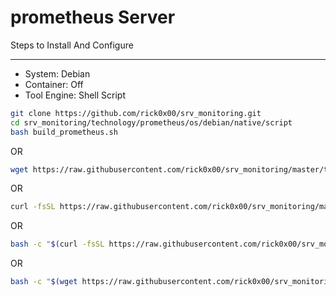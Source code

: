 # prometheus Server

Steps to Install And Configure

---

- System: Debian
- Container: Off
- Tool Engine: Shell Script

```bash
git clone https://github.com/rick0x00/srv_monitoring.git
cd srv_monitoring/technology/prometheus/os/debian/native/script
bash build_prometheus.sh
```

OR

```bash
wget https://raw.githubusercontent.com/rick0x00/srv_monitoring/master/technology/prometheus/os/debian/native/script/build_prometheus.sh -O /usr/local/src/build_prometheus.sh && bash /usr/local/src/build_prometheus.sh
```

OR

```bash
curl -fsSL https://raw.githubusercontent.com/rick0x00/srv_monitoring/master/technology/prometheus/os/debian/native/script/build_prometheus.sh | bash
```

OR

```bash
bash -c "$(curl -fsSL https://raw.githubusercontent.com/rick0x00/srv_monitoring/master/technology/prometheus/os/debian/native/script/build_prometheus.sh)"
```

OR

```bash
bash -c "$(wget https://raw.githubusercontent.com/rick0x00/srv_monitoring/master/technology/prometheus/os/debian/native/script/build_prometheus.sh -O -)"
```